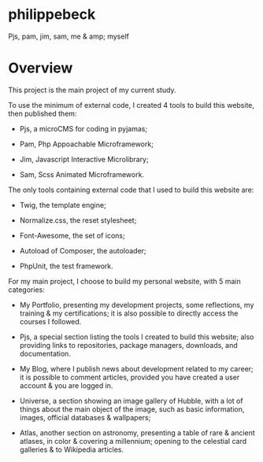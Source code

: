 # philippebeck

Pjs, pam, jim, sam, me & amp; myself



# Overview

This project is the main project of my current study.


To use the minimum of external code, I created 4 tools to build this website, then published them:

- Pjs, a microCMS for coding in pyjamas;

- Pam, Php Appoachable Microframework;

- Jim, Javascript Interactive Microlibrary;

- Sam, Scss Animated Microframework.



The only tools containing external code that I used to build this website are:

- Twig, the template engine;

- Normalize.css, the reset stylesheet;

- Font-Awesome, the set of icons;

- Autoload of Composer, the autoloader;

- PhpUnit, the test framework.


For my main project, I choose to build my personal website, with 5 main categories:

- My Portfolio, presenting my development projects, some reflections, my training & my certifications; it is also possible to directly access the courses I followed.

- Pjs, a special section listing the tools I created to build this website; also providing links to repositories, package managers, downloads, and documentation.

- My Blog, where I publish news about development related to my career; it is possible to comment articles, provided you have created a user account & you are logged in.

- Universe, a section showing an image gallery of Hubble, with a lot of things about the main object of the image, such as basic information, images, official databases & wallpapers;

- Atlas, another section on astronomy, presenting a table of rare & ancient atlases, in color & covering a millennium; opening to the celestial card galleries & to Wikipedia articles.
